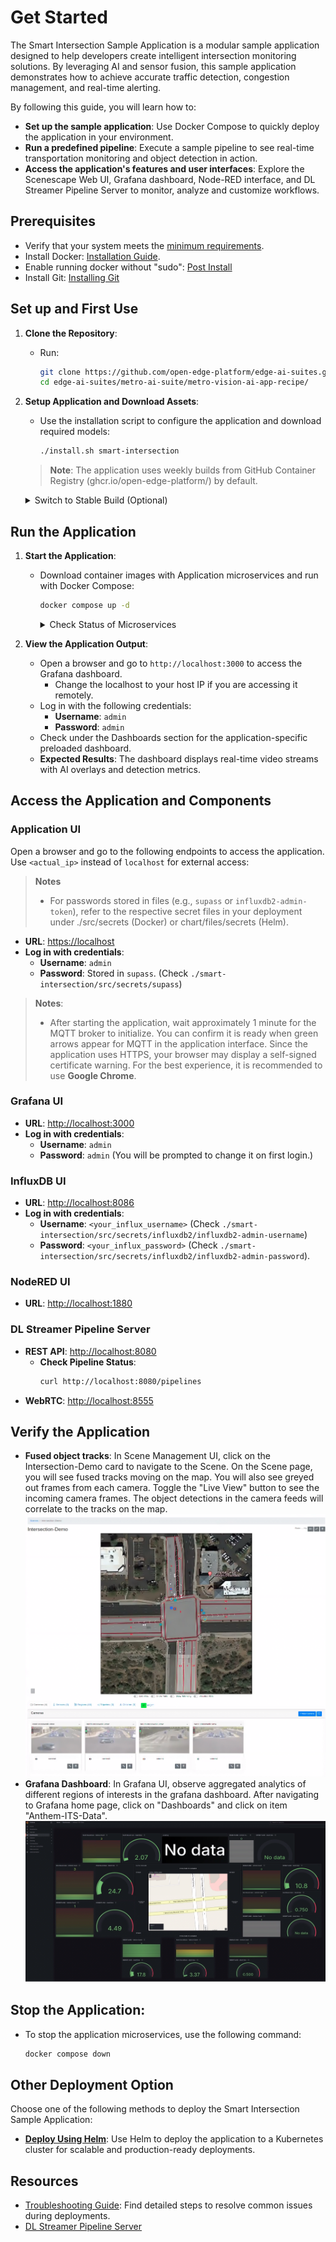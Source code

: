 # Get Started

<!--
**Sample Description**: Provide a brief overview of the application and its purpose.
-->
The Smart Intersection Sample Application is a modular sample application designed to help developers create intelligent intersection monitoring solutions. By leveraging AI and sensor fusion, this sample application demonstrates how to achieve accurate traffic detection, congestion management, and real-time alerting.

<!--
**What You Can Do**: Highlight the developer workflows supported by the guide.
-->
By following this guide, you will learn how to:
- **Set up the sample application**: Use Docker Compose to quickly deploy the application in your environment.
- **Run a predefined pipeline**: Execute a sample pipeline to see real-time transportation monitoring and object detection in action.
- **Access the application's features and user interfaces**: Explore the Scenescape Web UI, Grafana dashboard, Node-RED interface, and DL Streamer Pipeline Server to monitor, analyze and customize workflows.

## Prerequisites
- Verify that your system meets the [minimum requirements](./system-requirements.md).
- Install Docker: [Installation Guide](https://docs.docker.com/get-docker/).
- Enable running docker without "sudo": [Post Install](https://docs.docker.com/engine/install/linux-postinstall/)
- Install Git: [Installing Git](https://git-scm.com/book/en/v2/Getting-Started-Installing-Git)

<!--
**Setup and First Use**: Include installation instructions, basic operation, and initial validation.
-->
## Set up and First Use

<!--
**User Story 1**: Setting Up the Application
- **As a developer**, I want to set up the application in my environment, so that I can start exploring its functionality.

**Acceptance Criteria**:
1. Step-by-step instructions for downloading and installing the application.
2. Verification steps to ensure successful setup.
3. Troubleshooting tips for common installation issues.
-->

1. **Clone the Repository**:
   - Run:
     ```bash
     git clone https://github.com/open-edge-platform/edge-ai-suites.git -b release-1.2.0
     cd edge-ai-suites/metro-ai-suite/metro-vision-ai-app-recipe/
     ```

2. **Setup Application and Download Assets**:
   - Use the installation script to configure the application and download required models:
     ```bash
     ./install.sh smart-intersection
     ```

    > **Note**: The application uses weekly builds from GitHub Container Registry (ghcr.io/open-edge-platform/) by default.

    <details>
    <summary>
    Switch to Stable Build (Optional)
    </summary>

    To use stable releases from Docker Hub instead of weekly builds, run the following commands:

    ```bash
    sed -i 's/^DOCKER_REGISTRY=.*/DOCKER_REGISTRY=/' .env
    sed -i 's/intel\/edge-ai-dlstreamer-pipeline-server:.*/intel\/dlstreamer-pipeline-server:3.0.0/' docker-compose.yml
    sed -i 's/intel\/scenescape-manager:.*/intel\/scenescape-manager:v1.3.0/' docker-compose.yml
    sed -i 's/intel\/scenescape-controller:.*/intel\/scenescape-controller:v1.3.0/' docker-compose.yml
    ```
    This updates the application to use stable images from [Docker Hub](https://hub.docker.com/u/intel/).

    </details>

## Run the Application

1. **Start the Application**:
   - Download container images with Application microservices and run with Docker Compose:
     ```bash
     docker compose up -d
     ```

     <details>
     <summary>
     Check Status of Microservices
     </summary>

     - The application starts the following microservices.
     - To check if all microservices are in Running state:
       ```bash
       docker ps
       ```

     **Expected Services:**
     - Grafana Dashboard
     - DL Streamer Pipeline Server
     - MQTT Broker
     - Node-RED (for applications without Scenescape)
     - Scenescape services (for Smart Intersection only)

     </details>

2. **View the Application Output**:
   - Open a browser and go to `http://localhost:3000` to access the Grafana dashboard.
     - Change the localhost to your host IP if you are accessing it remotely.
   - Log in with the following credentials:
     - **Username**: `admin`
     - **Password**: `admin`
   - Check under the Dashboards section for the application-specific preloaded dashboard.
   - **Expected Results**: The dashboard displays real-time video streams with AI overlays and detection metrics.


## **Access the Application and Components** ##

### **Application UI** ###

Open a browser and go to the following endpoints to access the application. Use `<actual_ip>` instead of `localhost` for external access:

> **Notes**
> - For passwords stored in files (e.g., `supass` or `influxdb2-admin-token`), refer to the respective secret files in your deployment under ./src/secrets (Docker) or chart/files/secrets (Helm).


- **URL**: [https://localhost](https://localhost)
- **Log in with credentials**:
    - **Username**: `admin`
    - **Password**: Stored in `supass`. (Check `./smart-intersection/src/secrets/supass`)

> **Notes**:
> - After starting the application, wait approximately 1 minute for the MQTT broker to initialize. You can confirm it is ready when green arrows appear for MQTT in the application interface. Since the application uses HTTPS, your browser may display a self-signed certificate warning. For the best experience, it is recommended to use **Google Chrome**.

### **Grafana UI** ###
- **URL**: [http://localhost:3000](http://localhost:3000)
- **Log in with credentials**:
    - **Username**: `admin`
    - **Password**: `admin` (You will be prompted to change it on first login.)

### **InfluxDB UI** ###
- **URL**: [http://localhost:8086](http://localhost:8086)
- **Log in with credentials**:
    - **Username**: `<your_influx_username>` (Check `./smart-intersection/src/secrets/influxdb2/influxdb2-admin-username`)
    - **Password**: `<your_influx_password>` (Check `./smart-intersection/src/secrets/influxdb2/influxdb2-admin-password`).

### **NodeRED UI** ###
- **URL**: [http://localhost:1880](http://localhost:1880)

### **DL Streamer Pipeline Server** ###
- **REST API**: [http://localhost:8080](http://localhost:8080)
  - **Check Pipeline Status**:
    ```bash
    curl http://localhost:8080/pipelines
    ```
- **WebRTC**: [http://localhost:8555](http://localhost:8555)

## Verify the Application

- **Fused object tracks**: In Scene Management UI, click on the Intersection-Demo card to navigate to the Scene. On the Scene page, you will see fused tracks moving on the map. You will also see greyed out frames from each camera. Toggle the "Live View" button to see the incoming camera frames. The object detections in the camera feeds will correlate to the tracks on the map.
      ![Intersection Scene Homepage](_images/scenescape.png)
- **Grafana Dashboard**: In Grafana UI, observe aggregated analytics of different regions of interests in the grafana dashboard. After navigating to Grafana home page, click on "Dashboards" and click on item "Anthem-ITS-Data".
      ![Intersection Grafana Dashboard](_images/grafana.png)

## **Stop the Application**:
  - To stop the application microservices, use the following command:
    ```bash
    docker compose down
    ```

## Other Deployment Option

Choose one of the following methods to deploy the Smart Intersection Sample Application:

- **[Deploy Using Helm](./how-to-deploy-helm.md)**: Use Helm to deploy the application to a Kubernetes cluster for scalable and production-ready deployments.

## Resources

- [Troubleshooting Guide](./support.md): Find detailed steps to resolve common issues during deployments.
- [DL Streamer Pipeline Server](https://docs.edgeplatform.intel.com/dlstreamer-pipeline-server/3.0.0/user-guide/Overview.html)